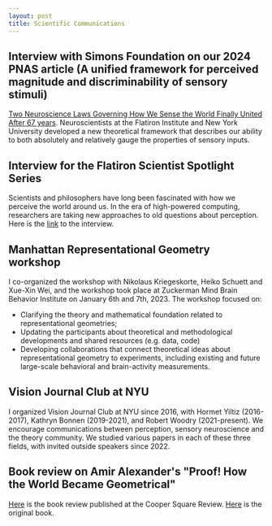 ```yaml
---
layout: post
title: Scientific Communications
---
```


## Interview with Simons Foundation on our 2024 PNAS article (A unified framework for perceived magnitude and discriminability of sensory stimuli)

[Two Neuroscience Laws Governing How We Sense the World Finally United After 67 years](https://www.simonsfoundation.org/2024/06/17/two-neuroscience-laws-governing-how-we-sense-the-world-finally-united-after-67-years/). 
Neuroscientists at the Flatiron Institute and New York University developed a new theoretical framework that describes our ability to both absolutely and relatively gauge the properties of sensory inputs. 

## Interview for the Flatiron Scientist Spotlight Series

Scientists and philosophers have long been fascinated with how we perceive the world around us. 
In the era of high-powered computing, researchers are taking new approaches to old questions about perception. 
Here is the [link](https://www.simonsfoundation.org/2023/02/10/a-new-era-of-perception-research/) to the interview.

## Manhattan Representational Geometry workshop

I co-organized the workshop with Nikolaus Kriegeskorte, Heiko Schuett and Xue-Xin Wei, and the workshop took place at Zuckerman Mind Brain Behavior Institute on January 6th and 7th, 2023. The workshop focused on:

* Clarifying the theory and mathematical foundation related to representational geometries;
* Updating the participants about theoretical and methodological developments and shared resources (e.g. data, code)
* Developing collaborations that connect theoretical ideas about representational geometry to experiments, including existing and future large-scale behavioral and brain-activity measurements.

## Vision Journal Club at NYU

I organized Vision Journal Club at NYU since 2016, with Hormet Yiltiz (2016-2017), Kathryn Bonnen (2019-2021), and Robert Woodry (2021-present). We encourage communications between perception, sensory neuroscience and the theory community. We studied various papers in each of these three fields, with invited outside speakers since 2022. 

## Book review on Amir Alexander's "Proof! How the World Became Geometrical"
[Here](http://coopersquarereview.org/review/geometry-and-how-we-see-the-world/) is the book review published at the Cooper Square Review.
[Here](https://www.amazon.com/Proof-How-World-Became-Geometrical/dp/0374254907) is the original book.
